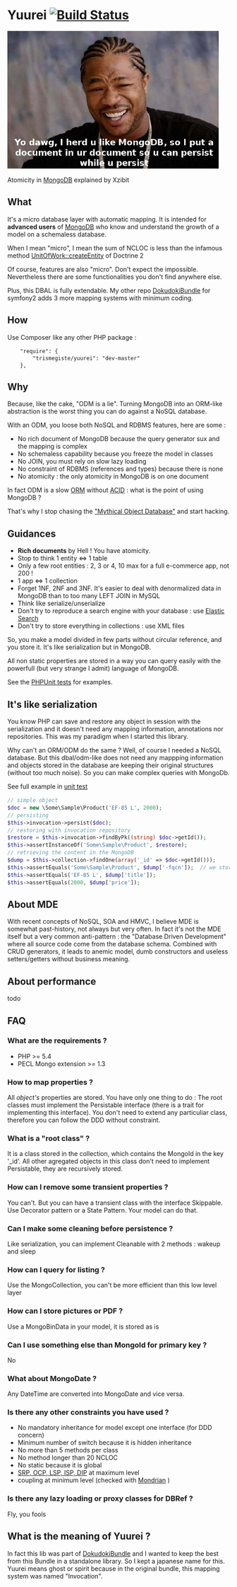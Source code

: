 # Yuurei [![Build Status](https://travis-ci.org/Trismegiste/Yuurei.png?branch=master)](https://travis-ci.org/Trismegiste/Yuurei)

![Yo dawg Xzibit](./doc/img/atomicity.jpg)

Atomicity in [MongoDB][*2] explained by Xzibit

## What

It's a micro database layer with automatic mapping.
It is intended for **advanced users** of [MongoDB][*2]
who know and understand the growth of a model on a schemaless database.

When I mean "micro", I mean the sum of NCLOC is less than the infamous
method [UnitOfWork::createEntity][*1] of Doctrine 2

Of course, features are also "micro". Don't expect the impossible. Nevertheless
there are some functionalities you don't find anywhere else.

Plus, this DBAL is fully extendable. My other repo [DokudokiBundle][*4] for symfony2
adds 3 more mapping systems with minimum coding.

## How

Use Composer like any other PHP package :

```
    "require": {
        "trismegiste/yuurei": "dev-master"
    },
```

## Why

Because, like the cake, "ODM is a lie". Turning MongoDB into an ORM-like
abstraction is the worst thing you can do against a NoSQL database.

With an ODM, you loose both NoSQL and RDBMS features, here are some :

 * No rich document of MongoDB because the query generator sux and the mapping is complex
 * No schemaless capability because you freeze the model in classes
 * No JOIN, you must rely on slow lazy loading
 * No constraint of RDBMS (references and types) because there is none
 * No atomicity : the only atomicity in MongoDB is on one document

In fact ODM is a slow [ORM][*5] without [ACID][8] : what is the point of using MongoDB ?

That's why I stop chasing the ["Mythical Object Database"][*3] and start hacking.

## Guidances

 * **Rich documents** by Hell ! You have atomicity.
 * Stop to think 1 entity <=> 1 table
 * Only a few root entities : 2, 3 or 4, 10 max for a full e-commerce app, not 200 !
 * 1 app <=> 1 collection
 * Forget 1NF, 2NF and 3NF. It's easier to deal with denormalized data in
   MongoDB than to too many LEFT JOIN in MySQL
 * Think like serialize/unserialize
 * Don't try to reproduce a search engine with your database : use [Elastic Search][*7]
 * Don't try to store everything in collections : use XML files

So, you make a model divided in few parts without circular reference,
and you store it. It's like serialization but in MongoDB.

All non static properties are stored in a way you can query easily with the
powerfull (but very strange I admit) language of MongoDB.

See the [PHPUnit tests][*12] for examples.

## It's like serialization

You know PHP can save and restore any object in session with the serialization
and it doesn't need any mapping information, annotations nor repositories. 
This was my paradigm when I started this library. 

Why can't an ORM/ODM
do the same ? Well, of course I needed a NoSQL database. But this dbal/odm-like
does not need any mappping information and objects stored in the database
are keeping their original structures (without too much noise). So you can
make complex queries with MongoDb.

See full example in [unit test][*11]

```php
// simple object
$doc = new \Some\Sample\Product('EF-85 L', 2000);
// persisting
$this->invocation->persist($doc);
// restoring with invocation repository
$restore = $this->invocation->findByPk((string) $doc->getId());
$this->assertInstanceOf('Some\Sample\Product', $restore);
// retrieving the content in the MongoDB
$dump = $this->collection->findOne(array('_id' => $doc->getId()));
$this->assertEquals('Some\Sample\Product', $dump['-fqcn']);  // we store the FQCN
$this->assertEquals('EF-85 L', $dump['title']);
$this->assertEquals(2000, $dump['price']);
```

## About MDE

With recent concepts of NoSQL, SOA and HMVC, I believe MDE is somewhat
past-history, not always but very often. In fact it's not the MDE itself
but a very common anti-pattern : the "Database Driven Development" where all
source code come from the database schema. Combined with CRUD generators, it
leads to anemic model, dumb constructors and useless setters/getters without
business meaning.

## About performance

todo

## FAQ

### What are the requirements ?
 * PHP >= 5.4
 * PECL Mongo extension >= 1.3

### How to map properties ?
All *object's* properties are stored. You have only one thing to do :
The root classes must implement the Persistable interface
(there is a trait for implementing this interface). You don't need to extend
any particuliar class, therefore you can follow the DDD without constraint.

### What is a "root class" ?
It is a class stored in the collection, which contains the MongoId in the key '_id'.
All other agregated objects in this class don't need to implement Persistable, they are
recursively stored.

### How can I remove some transient properties ?
You can't. But you can have a transient class with the interface Skippable.
Use Decorator pattern or a State Pattern. Your model can do that.

### Can I make some cleaning before persistence ?
Like serialization, you can implement Cleanable with 2 methods : wakeup and sleep

### How can I query for listing ?
Use the MongoCollection, you can't be more efficient than this low level layer

### How can I store pictures or PDF ?
Use a MongoBinData in your model, it is stored as is

### Can I use something else than MongoId for primary key ?
No

### What about MongoDate ?
Any DateTime are converted into MongoDate and vice versa.

### Is there any other constraints you have used ?
* No mandatory inheritance for model except one interface (for DDD concern)
* Minimum number of switch because it is hidden inheritance
* No more than 5 methods per class
* No method longer than 20 NCLOC
* No static because it is global
* [SRP, OCP, LSP, ISP, DIP][9] at maximum level
* coupling at minimum level (checked with [Mondrian][*16] )

### Is there any lazy loading or proxy classes for DBRef ?
Fly, you fools

## What is the meaning of Yuurei ?
In fact this lib was part of [DokudokiBundle][*4] and I wanted to keep the best 
from this Bundle in a standalone library. So I kept
a japanese name for this. Yuurei means ghost or spirit because in the original
bundle, this mapping system was named "Invocation".

[*1]: https://github.com/doctrine/doctrine2/blob/master/lib/Doctrine/ORM/UnitOfWork.php#L2446
[*2]: http://www.mongodb.org/
[*3]: http://en.wikipedia.org/wiki/Object_database
[*4]: https://github.com/Trismegiste/DokudokiBundle
[6]: http://en.wikipedia.org/wiki/ACID
[*5]: http://en.wikipedia.org/wiki/Object-relational_mapping
[*7]: http://www.elasticsearch.org/
[8]: http://en.wikipedia.org/wiki/ACID
[*10]: http://en.wikipedia.org/wiki/Keep_it_simple_stupid
[*16]: https://github.com/Trismegiste/Mondrian
[*12]: https://github.com/Trismegiste/Yuurei/tree/master/tests/Yuurei
[9]: http://en.wikipedia.org/wiki/SOLID_(object-oriented_design)
[*11]: https://github.com/Trismegiste/Yuurei/tree/master/tests/Yuurei